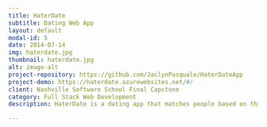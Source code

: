 ```yaml
---
title: HaterDate
subtitle: Dating Web App
layout: default
modal-id: 5
date: 2014-07-14
img: haterdate.jpg
thumbnail: haterdate.jpg
alt: image-alt
project-repository: https://github.com/JaclynPasquale/HaterDateApp
project-demo: https://haterdate.azurewebsites.net/#/
client: Nashville Software School Final Capstone
category: Full Stack Web Development
description: HaterDate is a dating app that matches people based on things they both hate. This app was built using ASP.NET MVC and AngularJS and deployed using Azure.

---
```

